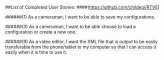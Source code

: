 ##List of Completed User Stories:
####(https://github.com/childeqi/RTVE)

######(1)
As a cameraman, I want to be able to save my configurations. 

######(3)
As a cameraman, I want to be able choose to load a configuration or create a new one. 

######(9)
As a video editor, I want the XML file that is output to be easily transferable from the phone/tablet to my computer so that I can access it easily when it is time to use it. 
